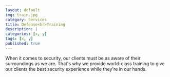 ```yaml
---
layout: default
img: train.jpg
category: Services
title: Defense<br>Training
description: |
categories: [x, y]
tags: [x, y]
published: true
---
```

When it comes to security, our clients must be as aware of their surroundings as we are.  That's why we provide world-class training to give our clients the best security experience while they're in our hands.
